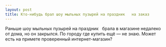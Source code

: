```yaml
---
layout: post 
title: Кто-нибудь брал шоу мыльных пузырей на праздник ‌ ‌ на заказ 
--- 
```

Раньше шоу мыльных пузырей на праздник ‌ ‌ брала в магазине недалеко от дома, но он закрылся. По городу где купить ещё — не знаю. Может есть на примете проверенный интернет-магазин?